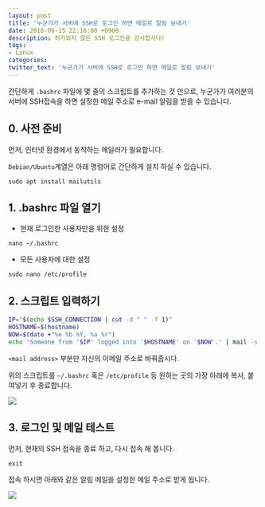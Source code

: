 ```yaml
---
layout: post
title: '누군가가 서버에 SSH로 로그인 하면 메일로 알림 보내기'
date: 2016-06-15 22:16:00 +0900
description: 허가되지 않은 SSH 로그인을 감시합시다!
tags:
- Linux
categories:
twitter_text: '누군가가 서버에 SSH로 로그인 하면 메일로 알림 보내기'
---
```


간단하게 `.bashrc` 파일에 몇 줄의 스크립트를 추가하는 것 만으로, 누군가가 여러분의 서버에 SSH접속을 하면 설정한 메일 주소로 e-mail 알림을 받을 수 있습니다.

## 0. 사전 준비

먼저, 인터넷 환경에서 동작하는 메일러가 필요합니다.

`Debian/Ubuntu`계열은 아래 명령어로 간단하게 설치 하실 수 있습니다.

```
sudo apt install mailutils
``` 

## 1. .bashrc 파일 열기

* 현재 로그인한 사용자만을 위한 설정

```
nano ~/.bashrc
```

* 모든 사용자에 대한 설정

```
sudo nano /etc/profile
```

## 2. 스크립트 입력하기

```bash
IP="$(echo $SSH_CONNECTION | cut -d " " -f 1)"
HOSTNAME=$(hostname)
NOW=$(date +"%e %b %Y, %a %r")
echo 'Someone from '$IP' logged into '$HOSTNAME' on '$NOW'.' | mail -s 'SSH Login Notification' <mail address>
```

`<mail address>` 부분만 자신의 이메일 주소로 바꿔줍시다.

위의 스크립트를 `~/.bashrc` 혹은 `/etc/profile` 등 원하는 곳의 가장 아래에 복사, 붙여넣기 후 종료합니다.

<a href="http://minibrary.com/blogimg/img-2016-0615-001.png" data-lightbox="351"><img src="http://minibrary.com/blogimg/img-2016-0615-001.png"></a>

## 3. 로그인 및 메일 테스트

먼저, 현재의 SSH 접속을 종료 하고, 다시 접속 해 봅니다.

```
exit
```

접속 하시면 아래와 같은 알림 메일을 설정한 메일 주소로 받게 됩니다.

<a href="http://minibrary.com/blogimg/img-2016-0615-002.png" data-lightbox="351"><img src="http://minibrary.com/blogimg/img-2016-0615-002.png"></a>
